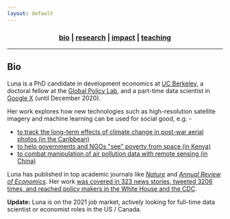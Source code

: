 ```yaml
---
layout: default
---
```


<div align="center">
	<h3>
	<a href="/index.html"><b>bio</b></a> | <a href="/research.html">research</a> | <a href="/impact.html">impact</a> | <a href="/teaching.html">teaching</a><br>
	</h3>
</div>

----

## Bio

Luna is a PhD candidate in development economics at [UC Berkeley](https://www.berkeley.edu/), a doctoral fellow at the [Global Policy Lab](http://www.globalpolicy.science/new-cover-page), and a part-time data scientist in [Google X](https://x.company/) (until December 2020).

Her work explores how new technologies such as high-resolution satellite imagery and machine learning can be used for social good, e.g. -

* [to track the long-term effects of climate change in post-war aerial photos (in the Caribbean)](/research-aerial.html)
* [to help governments and NGOs "see" poverty from space (in Kenya)](/research-jmp.html)
* [to combat manipulation of air pollution data with remote sensing (in China)](/research-pollution.html)

Luna has published in top academic journals like [_Nature_](https://www.nature.com/articles/s41586-020-2404-8) and [_Annual Review of Economics_](https://www.annualreviews.org/doi/full/10.1146/annurev-economics-080218-030333). Her work [was covered in 323 news stories, tweeted 3206 times, and reached policy makers in the White House and the CDC](/impact.html).

__Update:__ Luna is on the 2021 job market, actively looking for full-time data scientist or economist roles in the US / Canada.
